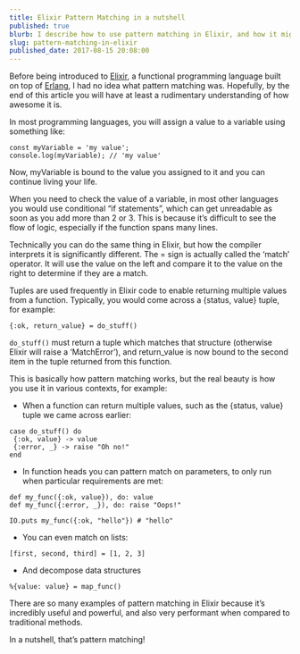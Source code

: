 ```yaml
---
title: Elixir Pattern Matching in a nutshell
published: true
blurb: I describe how to use pattern matching in Elixir, and how it might make you think differently.
slug: pattern-matching-in-elixir
published_date: 2017-08-15 20:08:00
---
```


Before being introduced to [Elixir](http://elixir-lang.org), a functional programming language built on top of [Erlang](https://www.erlang.org/), I had no idea what pattern matching was. Hopefully, by the end of this article you will have at least a rudimentary understanding of how awesome it is.

In most programming languages, you will assign a value to a variable using something like:

```
const myVariable = 'my value';
console.log(myVariable); // 'my value'
```

Now, myVariable is bound to the value you assigned to it and you can continue living your life.

When you need to check the value of a variable, in most other languages you would use conditional “if statements”, which can get unreadable as soon as you add more than 2 or 3. This is because it’s difficult to see the flow of logic, especially if the function spans many lines.

Technically you can do the same thing in Elixir, but how the compiler interprets it is significantly different. The = sign is actually called the ‘match’ operator. It will use the value on the left and compare it to the value on the right to determine if they are a match.

Tuples are used frequently in Elixir code to enable returning multiple values from a function. Typically, you would come across a {status, value} tuple, for example:

```
{:ok, return_value} = do_stuff()
```

`do_stuff()` must return a tuple which matches that structure (otherwise Elixir will raise a ‘MatchError’), and return_value is now bound to the second item in the tuple returned from this function.

This is basically how pattern matching works, but the real beauty is how you use it in various contexts, for example:

- When a function can return multiple values, such as the {status, value} tuple we came across earlier:

```
case do_stuff() do
 {:ok, value} -> value
 {:error, _} -> raise "Oh no!"
end
```

- In function heads you can pattern match on parameters, to only run when particular requirements are met:

```
def my_func({:ok, value}), do: value
def my_func({:error, _}), do: raise "Oops!"

IO.puts my_func({:ok, "hello"}) # "hello"
```

- You can even match on lists:

```
[first, second, third] = [1, 2, 3]
```

- And decompose data structures

`%{value: value} = map_func()`

There are so many examples of pattern matching in Elixir because it’s incredibly useful and powerful, and also very performant when compared to traditional methods.

In a nutshell, that’s pattern matching!
